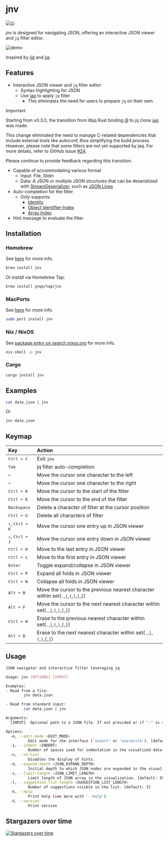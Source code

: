 # jnv

[![ci](https://github.com/ynqa/jnv/actions/workflows/ci.yml/badge.svg?branch=main)](https://github.com/ynqa/jnv/actions/workflows/ci.yml)

*jnv* is designed for navigating JSON,
offering an interactive JSON viewer and `jq` filter editor.

![demo](https://github.com/ynqa/jnv/assets/6745370/625599ca-6c95-4cc1-bddf-d724ec32e676)

Inspired by [jid](https://github.com/simeji/jid)
and [jiq](https://github.com/fiatjaf/jiq).

## Features

- Interactive JSON viewer and `jq` filter editor
  - Syntax highlighting for JSON
  - Use [jaq](https://github.com/01mf02/jaq) to apply `jq` filter
    - This eliminates the need for users to prepare `jq` on their own.

> [!IMPORTANT]
> Starting from v0.3.0, the transition from libjq Rust binding
> [j9](https://github.com/ynqa/j9) to jq clone
> [jaq](https://github.com/01mf02/jaq) was made.
>
> This change eliminated the need to manage C-related dependencies
> that include external tools like autoconf, thus simplifying the build process.
> However, please note that some filters are not yet supported by jaq.
> For more details, refer to GitHub issue
> [#24](https://github.com/ynqa/jnv/issues/24).
>
> Please continue to provide feedback regarding this transition.

- Capable of accommodating various format
  - Input: File, Stdin
  - Data: A JSON or multiple JSON structures
    that can be deserialized with 
    [StreamDeserializer](https://docs.rs/serde_json/latest/serde_json/struct.StreamDeserializer.html),
    such as [JSON Lines](https://jsonlines.org/)
- Auto-completion for the filter
  - Only supports:
    - [Identity](https://jqlang.github.io/jq/manual/#identity)
    - [Object Identifier-Index](https://jqlang.github.io/jq/manual/#object-identifier-index)
    - [Array Index](https://jqlang.github.io/jq/manual/#array-index)
- Hint message to evaluate the filter

## Installation

### Homebrew

See [here](https://formulae.brew.sh/formula/jnv) for more info.

```bash
brew install jnv
```

Or install via Homebrew Tap:

```bash
brew install ynqa/tap/jnv
```

### MacPorts

See [here](https://ports.macports.org/port/jnv/) for more info.

```bash
sudo port install jnv
```

### Nix / NixOS

See [package entry on search.nixos.org](https://search.nixos.org/packages?channel=unstable&query=jnv) for more info.

```bash
nix-shell -p jnv
```

### Cargo

```bash
cargo install jnv
```

## Examples

```bash
cat data.json | jnv
```

Or

```bash
jnv data.json
```

## Keymap

| Key                  | Action
| :-                   | :-
| <kbd>Ctrl + C</kbd>  | Exit `jnv`
| <kbd>Tab</kbd>       | jq filter auto-completion
| <kbd>←</kbd>         | Move the cursor one character to the left
| <kbd>→</kbd>         | Move the cursor one character to the right
| <kbd>Ctrl + A</kbd>  | Move the cursor to the start of the filter
| <kbd>Ctrl + E</kbd>  | Move the cursor to the end of the filter
| <kbd>Backspace</kbd> | Delete a character of filter at the cursor position
| <kbd>Ctrl + U</kbd>  | Delete all characters of filter
| <kbd>↑</kbd>, <kbd>Ctrl + K</kbd> | Move the cursor one entry up in JSON viewer
| <kbd>↓</kbd>, <kbd>Ctrl + J</kbd> | Move the cursor one entry down in JSON viewer
| <kbd>Ctrl + H</kbd>  | Move to the last entry in JSON viewer
| <kbd>Ctrl + L</kbd>  | Move to the first entry in JSON viewer
| <kbd>Enter</kbd>     | Toggle expand/collapse in JSON viewer
| <kbd>Ctrl + P</kbd>  | Expand all folds in JSON viewer
| <kbd>Ctrl + N</kbd>  | Collapse all folds in JSON viewer
| <kbd>Alt + B</kbd>   | Move the cursor to the previous nearest character within set(`.`,`\|`,`(`,`)`,`[`,`]`)
| <kbd>Alt + F</kbd>   | Move the cursor to the next nearest character within set(`.`,`\|`,`(`,`)`,`[`,`]`)
| <kbd>Ctrl + W</kbd>  | Erase to the previous nearest character within set(`.`,`\|`,`(`,`)`,`[`,`]`)
| <kbd>Alt + D</kbd>   | Erase to the next nearest character within set(`.`,`\|`,`(`,`)`,`[`,`]`)

## Usage

```bash
JSON navigator and interactive filter leveraging jq

Usage: jnv [OPTIONS] [INPUT]

Examples:
- Read from a file:
        jnv data.json

- Read from standard input:
        cat data.json | jnv

Arguments:
  [INPUT]  Optional path to a JSON file. If not provided or if "-" is specified, reads from standard input

Options:
  -e, --edit-mode <EDIT_MODE>
          Edit mode for the interface ('insert' or 'overwrite'). [default: insert]
  -i, --indent <INDENT>
          Number of spaces used for indentation in the visualized data. [default: 2]
  -n, --no-hint
          Disables the display of hints.
  -d, --expand-depth <JSON_EXPAND_DEPTH>
          Initial depth to which JSON nodes are expanded in the visualization. [default: 3]
  -s, --limit-length <JSON_LIMIT_LENGTH>
          Limit length of JSON array in the visualization. [default: 50]
  -l, --suggestion-list-length <SUGGESTION_LIST_LENGTH>
          Number of suggestions visible in the list. [default: 3]
  -h, --help
          Print help (see more with '--help')
  -V, --version
          Print version
```

## Stargazers over time
[![Stargazers over time](https://starchart.cc/ynqa/jnv.svg?variant=adaptive)](https://starchart.cc/ynqa/jnv)
